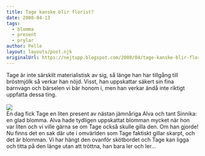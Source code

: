 ```yaml
---
title: Tage kanske blir florist?
date: 2008-04-13
tags: 
  - blomma
  - present
  - prylar	
author: Pelle
layout: layouts/post.njk
originalUrl: https://nejtupp.blogspot.com/2008/04/tage-kanske-blir-florist.html
---
```


Tage är inte särskilt materialistisk av sig, så länge han har tillgång till bröstmjölk så verkar han nöjd. Visst, han uppskattar säkert sin fina barnvagn och bärselen vi bär honom i, men han verkar ändå inte riktigt uppfatta dessa ting.<br><br><img src="../../../../img/_MG_0993_1024pix.jpg"><br>En dag fick Tage en liten present av nästan jämnåriga Alva och tant Sinnika: en glad blomma. Alva hade tydligen uppskattat blomman mycket när hon var liten och vi ville gärna se om Tage också skulle gilla den. Om han gjorde! Nu finns det en sak där ute i omvärlden som Tage faktiskt gillar skarpt, och det är blomman. Vi har hängt den ovanför skötbordet och Tage kan ligga och titta på den länge utan att tröttna, han bara ler och ler...
